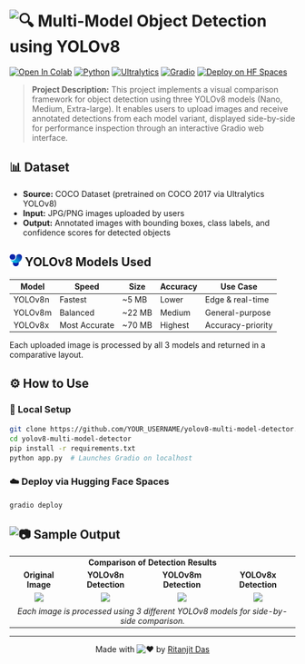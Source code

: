 # <picture><source srcset="https://fonts.gstatic.com/s/e/notoemoji/latest/1f4f8/512.webp" type="image/webp"><img src="https://fonts.gstatic.com/s/e/notoemoji/latest/1f50d/512.gif" alt="🔍" width="32" height="32"></picture> Multi-Model Object Detection using YOLOv8 


[![Open In Colab](https://colab.research.google.com/assets/colab-badge.svg)](https://colab.research.google.com/drive/1PaIZxrfc-WmmDV99BEvk8mbvkzyprQ6-?usp=sharing)
[![Python](https://img.shields.io/badge/Python_3.10+-3776AB?logo=python&logoColor=white)](https://www.python.org/)
[![Ultralytics](https://img.shields.io/badge/YOLOv8-by_Ultralytics-green?logo=yolo)](https://github.com/ultralytics/ultralytics)
[![Gradio](https://img.shields.io/badge/Gradio-3.50+-orange?logo=gradio)](https://www.gradio.app)
[![Deploy on HF Spaces](https://img.shields.io/badge/Deploy-HF_Spaces-blue?logo=huggingface)](https://huggingface.co/spaces)


> **Project Description:**
> This project implements a visual comparison framework for object detection using three YOLOv8 models (Nano, Medium, Extra-large). It enables users to upload images and receive annotated detections from each model variant, displayed side-by-side for performance inspection through an interactive Gradio web interface.


## 📊 Dataset

* **Source:** COCO Dataset (pretrained on COCO 2017 via Ultralytics YOLOv8)
* **Input:** JPG/PNG images uploaded by users
* **Output:** Annotated images with bounding boxes, class labels, and confidence scores for detected objects


## <img src="https://raw.githubusercontent.com/Ritanjit/Objection-Detection-using-Yolov8/main/logo.png" width="22" height="22"/>  YOLOv8 Models Used

| Model       | Speed       | Size   | Accuracy | Use Case            |
|-------------|-------------|--------|----------|---------------------|
| YOLOv8n     | Fastest     | ~5 MB  | Lower    | Edge & real-time    |
| YOLOv8m     | Balanced    | ~22 MB | Medium   | General-purpose     |
| YOLOv8x     | Most Accurate | ~70 MB | Highest  | Accuracy-priority   |

Each uploaded image is processed by all 3 models and returned in a comparative layout.


## ⚙️ How to Use

### 🔧 Local Setup
```bash
git clone https://github.com/YOUR_USERNAME/yolov8-multi-model-detector.git
cd yolov8-multi-model-detector
pip install -r requirements.txt
python app.py  # Launches Gradio on localhost
```

### ☁️ Deploy via Hugging Face Spaces
```bash
gradio deploy
```


## <picture><source srcset="https://fonts.gstatic.com/s/e/notoemoji/latest/1f3af/512.webp" type="image/webp"><img src="https://fonts.gstatic.com/s/e/notoemoji/latest/1f4f7/512.gif" alt="📷" width="25" height="25"></picture> Sample Output

<table>
<tr>
  <td colspan="4" align="center">
    <strong>Comparison of Detection Results</strong>
  </td>
</tr>
<tr>
  <td align="center"><strong>Original Image</strong></td>
  <td align="center"><strong>YOLOv8n Detection</strong></td>
  <td align="center"><strong>YOLOv8m Detection</strong></td>
  <td align="center"><strong>YOLOv8x Detection</strong></td>
</tr>
<tr>
  <td align="center">
    <img src="https://your-repo-link.com/input.webp" width="250"/>
  </td>
  <td align="center">
    <img src="https://your-repo-link.com/yolov8n.webp" width="250"/>
  </td>
  <td align="center">
    <img src="https://your-repo-link.com/yolov8m.webp" width="250"/>
  </td>
  <td align="center">
    <img src="https://your-repo-link.com/yolov8x.webp" width="250"/>
  </td>
</tr>
<tr>
  <td colspan="4" align="center">
    <em>Each image is processed using 3 different YOLOv8 models for side-by-side comparison.</em>
  </td>
</tr>
</table>


---


<div align="center">

Made with <picture><source srcset="https://fonts.gstatic.com/s/e/notoemoji/latest/2763_fe0f/512.webp" type="image/webp"><img src="https://fonts.gstatic.com/s/e/notoemoji/latest/2705/512.gif" alt="❤️" width="20" height="20"></picture> by [Ritanjit Das](https://github.com/ritanjit)

</div>
